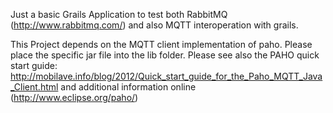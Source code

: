Just a basic Grails Application to test both RabbitMQ (http://www.rabbitmq.com/) and also MQTT interoperation with grails.

This Project depends on the MQTT client implementation of paho. Please place the specific jar file into the lib folder.
Please see also the PAHO quick start guide: http://mobilave.info/blog/2012/Quick_start_guide_for_the_Paho_MQTT_Java_Client.html
and additional information online (http://www.eclipse.org/paho/)
